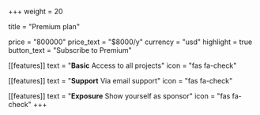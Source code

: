 +++
weight = 20

title = "Premium plan"

price = "800000"
price_text = "$8000/y"
currency = "usd"
highlight = true
button_text = "Subscribe to Premium"

[[features]]
  text = "**Basic** Access to all projects"
  icon = "fas fa-check"

[[features]]
  text = "**Support** Via email support"
  icon = "fas fa-check"

[[features]]
  text = "**Exposure** Show yourself as sponsor"
  icon = "fas fa-check"
+++
